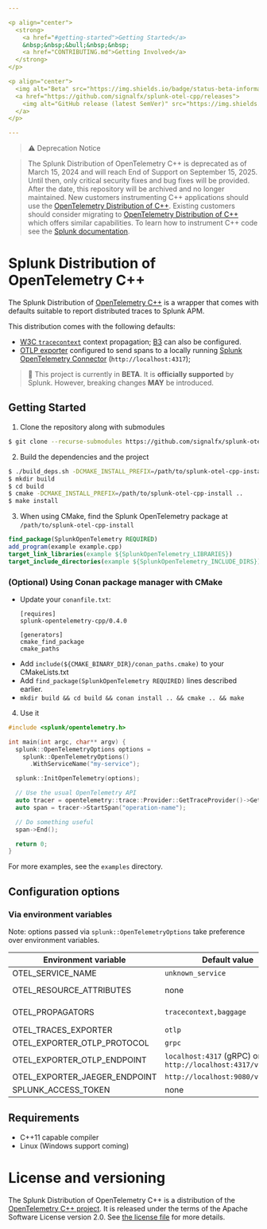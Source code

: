 ```yaml
---

<p align="center">
  <strong>
    <a href="#getting-started">Getting Started</a>
    &nbsp;&nbsp;&bull;&nbsp;&nbsp;
    <a href="CONTRIBUTING.md">Getting Involved</a>
  </strong>
</p>

<p align="center">
  <img alt="Beta" src="https://img.shields.io/badge/status-beta-informational?style=for-the-badge">
  <a href="https://github.com/signalfx/splunk-otel-cpp/releases">
    <img alt="GitHub release (latest SemVer)" src="https://img.shields.io/github/v/release/signalfx/splunk-otel-cpp?include_prereleases&style=for-the-badge">
  </a>
</p>

---
```


> ⚠️ Deprecation Notice

> The Splunk Distribution of OpenTelemetry C++ is deprecated as of March 15, 2024 and will reach End of Support on September 15, 2025.
> Until then, only critical security fixes and bug fixes will be provided. After the date, this repository will be archived and no longer maintained.
> New customers instrumenting C++ applications should use the [OpenTelemetry Distribution of C++](https://github.com/open-telemetry/opentelemetry-cpp).
> Existing customers should consider migrating to [OpenTelemetry Distribution of C++](https://github.com/open-telemetry/opentelemetry-c++) which offers similar capabilities. To learn how to instrument C++ code see the [Splunk documentation](https://docs.splunk.com/observability/en/gdi/get-data-in/application/cpp/instrument-cpp.html).

# Splunk Distribution of OpenTelemetry C++

The Splunk Distribution of [OpenTelemetry C++](https://github.com/open-telemetry/opentelemetry-cpp) is a wrapper that
comes with defaults suitable to report distributed traces to Splunk APM.

This distribution comes with the following defaults:

- [W3C `tracecontext`](https://www.w3.org/TR/trace-context/) context
  propagation; [B3](https://github.com/openzipkin/b3-propagation) can also be
  configured.
- [OTLP exporter](https://github.com/open-telemetry/opentelemetry-specification/blob/main/specification/protocol/README.md)
  configured to send spans to a locally running [Splunk OpenTelemetry
  Connector](https://github.com/signalfx/splunk-otel-collector)
  (`http://localhost:4317`);

> :construction: This project is currently in **BETA**. It is **officially supported** by Splunk. However, breaking changes **MAY** be introduced.

## Getting Started

1. Clone the repository along with submodules
```bash
$ git clone --recurse-submodules https://github.com/signalfx/splunk-otel-cpp.git
```

2. Build the dependencies and the project

```bash
$ ./build_deps.sh -DCMAKE_INSTALL_PREFIX=/path/to/splunk-otel-cpp-install
$ mkdir build
$ cd build
$ cmake -DCMAKE_INSTALL_PREFIX=/path/to/splunk-otel-cpp-install ..
$ make install
```

3. When using CMake, find the Splunk OpenTelemetry package at `/path/to/splunk-otel-cpp-install`

```CMake
find_package(SplunkOpenTelemetry REQUIRED)
add_program(example example.cpp)
target_link_libraries(example ${SplunkOpenTelemetry_LIBRARIES})
target_include_directories(example ${SplunkOpenTelemetry_INCLUDE_DIRS})
```

### (Optional) Using Conan package manager with CMake

* Update your `conanfile.txt`:
  ```
  [requires]
  splunk-opentelemetry-cpp/0.4.0

  [generators]
  cmake_find_package
  cmake_paths
  ```
* Add `include(${CMAKE_BINARY_DIR}/conan_paths.cmake)` to your CMakeLists.txt
* Add `find_package(SplunkOpenTelemetry REQUIRED)` lines described earlier.
* `mkdir build && cd build && conan install .. && cmake .. && make`

4. Use it

```c++
#include <splunk/opentelemetry.h>

int main(int argc, char** argv) {
  splunk::OpenTelemetryOptions options =
    splunk::OpenTelemetryOptions()
      .WithServiceName("my-service");

  splunk::InitOpenTelemetry(options);

  // Use the usual OpenTelemetry API
  auto tracer = opentelemetry::trace::Provider::GetTraceProvider()->GetTracer("my-tracer");
  auto span = tracer->StartSpan("operation-name");

  // Do something useful
  span->End();

  return 0;
}

```

For more examples, see the `examples` directory.

## Configuration options


### Via environment variables

Note: options passed via `splunk::OpenTelemetryOptions` take preference over environment variables.

| Environment variable                 | Default value                 | Notes
| -----------------------------        | ----------------------------- | ------------------------------------ |
| OTEL_SERVICE_NAME                    | `unknown_service`             | Service name of the application      |
| OTEL_RESOURCE_ATTRIBUTES             | none                          | Comma separated list of [Resource](https://github.com/open-telemetry/opentelemetry-specification/blob/main/specification/resource/sdk.md#resource-sdk) attributes. For example `OTEL_RESOURCE_ATTRIBUTES=service.name=foo,deployment.environment=production` |
| OTEL_PROPAGATORS                     | `tracecontext,baggage`        | Comma separated list of propagators to use. Possible values: `tracecontext`, `b3`, `b3multi`, `baggage` |
| OTEL_TRACES_EXPORTER                 | `otlp`                        | Trace exporter to use. Possible values: `otlp`, `jaeger-thrift-splunk`. |
| OTEL_EXPORTER_OTLP_PROTOCOL          | `grpc`                        | OTLP transport to use. Possible values: `grpc`. |
| OTEL_EXPORTER_OTLP_ENDPOINT          | `localhost:4317` (gRPC) or `http://localhost:4317/v1/traces` |
| OTEL_EXPORTER_JAEGER_ENDPOINT        | `http://localhost:9080/v1/trace` | Needs to be compiled with Jaeger support
| SPLUNK_ACCESS_TOKEN                  | none                          | Only required when Splunk OpenTelemetry Connector is not used. |

## Requirements

* C++11 capable compiler
* Linux (Windows support coming)

# License and versioning

The Splunk Distribution of OpenTelemetry C++ is a distribution
of the [OpenTelemetry C++ project](https://github.com/open-telemetry/opentelemetry-cpp).
It is released under the terms of the Apache Software License version 2.0. See [the license file](./LICENSE) for more details.
